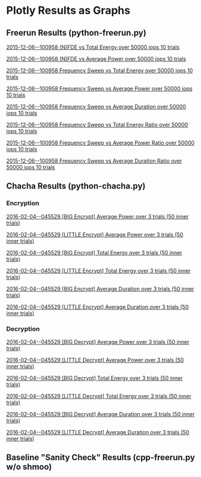 # Plotly Results as Graphs

## Freerun Results (python-freerun.py)

[2015-12-06--100958 (N)FDE vs Total Energy over 50000 iops 10 trials](https://plot.ly/~Xunnamius/198.embed)

[2015-12-06--100958 (N)FDE vs Average Power over 50000 iops 10 trials](https://plot.ly/~Xunnamius/196.embed)

[2015-12-06--100958 Frequency Sweep vs Total Energy over 50000 iops 10 trials](https://plot.ly/~Xunnamius/217.embed)

[2015-12-06--100958 Frequency Sweep vs Average Power over 50000 iops 10 trials](https://plot.ly/~Xunnamius/215.embed)

[2015-12-06--100958 Frequency Sweep vs Average Duration over 50000 iops 10 trials](https://plot.ly/~Xunnamius/219.embed)

[2015-12-06--100958 Frequency Sweep vs Total Energy Ratio over 50000 iops 10 trials](https://plot.ly/~Xunnamius/223.embed)

[2015-12-06--100958 Frequency Sweep vs Average Power Ratio over 50000 iops 10 trials](https://plot.ly/~Xunnamius/221.embed)

[2015-12-06--100958 Frequency Sweep vs Average Duration Ratio over 50000 iops 10 trials](https://plot.ly/~Xunnamius/225.embed)

## Chacha Results (python-chacha.py)

### Encryption

[2016-02-04--045529 [BIG Encrypt] Average Power over 3 trials (50 inner trials)](https://plot.ly/~Xunnamius/307.embed)

[2016-02-04--045529 [LITTLE Encrypt] Average Power over 3 trials (50 inner trials)](https://plot.ly/~Xunnamius/309.embed)

[2016-02-04--045529 [BIG Encrypt] Total Energy over 3 trials (50 inner trials)](https://plot.ly/~Xunnamius/315.embed)

[2016-02-04--045529 [LITTLE Encrypt] Total Energy over 3 trials (50 inner trials)](https://plot.ly/~Xunnamius/329.embed)

[2016-02-04--045529 [BIG Encrypt] Average Duration over 3 trials (50 inner trials)](https://plot.ly/~Xunnamius/317.embed)

[2016-02-04--045529 [LITTLE Encrypt] Average Duration over 3 trials (50 inner trials)](https://plot.ly/~Xunnamius/319.embed)

### Decryption

[2016-02-04--045529 [BIG Decrypt] Average Power over 3 trials (50 inner trials)](https://plot.ly/~Xunnamius/325.embed)

[2016-02-04--045529 [LITTLE Decrypt] Average Power over 3 trials (50 inner trials)](https://plot.ly/~Xunnamius/321.embed)

[2016-02-04--045529 [BIG Decrypt] Total Energy over 3 trials (50 inner trials)](https://plot.ly/~Xunnamius/323.embed)

[2016-02-04--045529 [LITTLE Decrypt] Total Energy over 3 trials (50 inner trials)](https://plot.ly/~Xunnamius/327.embed)

[2016-02-04--045529 [BIG Decrypt] Average Duration over 3 trials (50 inner trials)](https://plot.ly/~Xunnamius/313.embed)

[2016-02-04--045529 [LITTLE Decrypt] Average Duration over 3 trials (50 inner trials)](https://plot.ly/~Xunnamius/311.embed)

## Baseline "Sanity Check" Results (cpp-freerun.py w/o shmoo)
